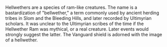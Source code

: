 Hellwethers are a species of ram-like creatures. The name is a bastardization of "bellwether," a term commonly used by ancient herding tribes in Slom and the Bleeding Hills, and later recorded by Ultimyrian scholars. It was unclear to the Ultimyrian scribes of the time if the Hellwether Ram was mythical, or a real creature. Later events would strongly suggest the latter.
The  Vanguard shield is adorned with the image of a hellwether.
